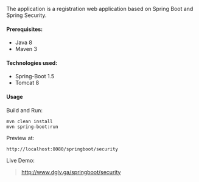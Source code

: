 ﻿The application is a registration web application based on Spring Boot and Spring Security.

#### Prerequisites:
- Java 8
- Maven 3

#### Technologies used:
- Spring-Boot 1.5
- Tomcat 8

#### Usage

Build and Run:
	
	mvn clean install
	mvn spring-boot:run

Preview at:

	http://localhost:8080/springboot/security


Live Demo:

> http://www.dglv.ga/springboot/security